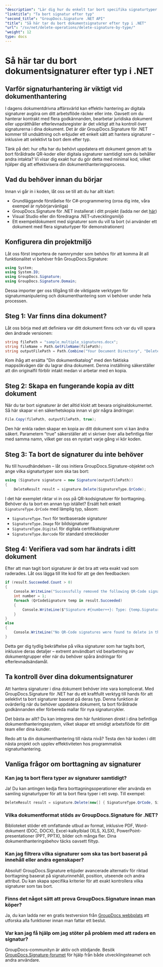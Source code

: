 ```yaml
---
"description": "Lär dig hur du enkelt tar bort specifika signaturtyper från dokument med GroupDocs.Signature för .NET. Bemästra signaturhantering på bara några minuter!"
"linktitle": "Ta bort signatur efter typ"
"second_title": "GroupDocs.Signature .NET API"
"title": "Så här tar du bort dokumentsignaturer efter typ i .NET"
"url": "/sv/net/delete-operations/delete-signature-by-type/"
"weight": 12
type: docs
---
```

# Så här tar du bort dokumentsignaturer efter typ i .NET

## Varför signaturhantering är viktigt vid dokumenthantering

I dagens dokumentdrivna affärsvärld kan effektiv hantering av digitala signaturer avgöra om ditt arbetsflöde räcker eller inte. Oavsett om du hanterar kontrakt med flera godkännanden, bearbetar juridiska dokument eller upprätthåller efterlevnadsregister är det viktigt att ha kontroll över signaturerna i dina dokument. Det är där GroupDocs.Signature för .NET kommer till undsättning och erbjuder ett enkelt sätt att hantera signaturer – inklusive att selektivt ta bort dem efter typ.

Tänk på det: hur ofta har du behövt uppdatera ett dokument genom att ta bort föråldrade QR-koder eller digitala signaturer samtidigt som du behåller andra intakta? Vi visar dig exakt hur du gör detta med minimal kod, vilket hjälper dig att effektivisera din dokumenthanteringsprocess.

## Vad du behöver innan du börjar

Innan vi går in i koden, låt oss se till att du har allt klart:

- Grundläggande förståelse för C#-programmering (oroa dig inte, våra exempel är nybörjarvänliga)
- GroupDocs.Signature för .NET installerat i ditt projekt (ladda ner det [här](https://releases.groupdocs.com/signature/net/))
- Visual Studio eller din föredragna .NET-utvecklingsmiljö
- Ett exempeldokument med signaturer som du vill ta bort (vi använder ett dokument med flera signaturtyper för demonstrationen)

## Konfigurera din projektmiljö

Låt oss först importera de namnrymder som behövs för att komma åt all funktionalitet vi behöver från GroupDocs.Signature:

```csharp
using System;
using System.IO;
using GroupDocs.Signature;
using GroupDocs.Signature.Domain;
```

Dessa importer ger oss tillgång till de viktigaste verktygen för signaturmanipulering och dokumenthantering som vi behöver under hela processen.

## Steg 1: Var finns dina dokument?

Låt oss börja med att definiera var ditt dokument finns och var du vill spara den ändrade versionen:

```csharp
string filePath = "sample_multiple_signatures.docx";
string fileName = Path.GetFileName(filePath);
string outputFilePath = Path.Combine("Your Document Directory", "DeleteBySignatureType", fileName);
```

Kom ihåg att ersätta "Din dokumentkatalog" med den faktiska mappsökvägen där du lagrar dina dokument. Denna inställning säkerställer att din originalfil förblir intakt medan vi arbetar med en kopia.

## Steg 2: Skapa en fungerande kopia av ditt dokument

När du tar bort signaturer är det alltid klokt att bevara originaldokumentet. Så här skapar vi en säkerhetskopia innan vi gör några ändringar:

```csharp
File.Copy(filePath, outputFilePath, true);
```

Den här enkla raden skapar en kopia av ditt dokument som vi kan ändra säkert. Parametern "true" säkerställer att vi skriver över alla befintliga filer med samma namn, vilket ger oss en nystart varje gång vi kör koden.

## Steg 3: Ta bort de signaturer du inte behöver

Nu till huvudhändelsen – låt oss initiera GroupDocs.Signature-objektet och ange vilka signaturtyper som ska tas bort:

```csharp
using (Signature signature = new Signature(outputFilePath))
{
    DeleteResult result = signature.Delete(SignatureType.QrCode);
```

I det här exemplet riktar vi in oss på QR-kodsignaturer för borttagning. Behöver du ta bort en annan typ istället? Ersätt helt enkelt `SignatureType.QrCode` med lämplig typ, såsom:
- `SignatureType.Text` för textbaserade signaturer
- `SignatureType.Image` för bildsignaturer
- `SignatureType.Digital` för digitala certifikatsignaturer
- `SignatureType.Barcode` för standard streckkoder

## Steg 4: Verifiera vad som har ändrats i ditt dokument

Efter att man tagit bort signaturer är det bra att veta exakt vad som raderades. Låt oss lägga till lite kod för att ge den feedbacken:

```csharp
if (result.Succeeded.Count > 0)
{
    Console.WriteLine("Successfully removed the following QR-Code signatures:");
    int number = 1;
    foreach (QrCodeSignature temp in result.Succeeded)
    {
        Console.WriteLine($"Signature #{number++}: Type: {temp.SignatureType} Id:{temp.SignatureId}, Text: {temp.Text}");
    }
}
else
{
    Console.WriteLine("No QR-Code signatures were found to delete in this document.");
}
```

Detta ger dig tydlig bekräftelse på vilka signaturer som har tagits bort, inklusive deras detaljer – extremt användbart vid bearbetning av dokumentgrupper eller när du behöver spåra ändringar för efterlevnadsändamål.

## Ta kontroll över dina dokumentsignaturer

Att hantera signaturer i dina dokument behöver inte vara komplicerat. Med GroupDocs.Signature för .NET har du ett kraftfullt verktyg till hands för att selektivt ta bort signaturer baserat på deras typ. Denna funktion är ovärderlig när du behöver uppdatera dokument, ta bort föråldrade godkännanden eller förbereda mallar för nya signaturcykler.

Det bästa av allt? Du kan integrera den här funktionen direkt i dina befintliga dokumenthanteringssystem, vilket skapar ett smidigt arbetsflöde för ditt team eller dina kunder.

Redo att ta din dokumenthantering till nästa nivå? Testa den här koden i ditt nästa projekt och upplev effektiviteten hos programmatisk signaturhantering.

## Vanliga frågor om borttagning av signaturer

### Kan jag ta bort flera typer av signaturer samtidigt?
Ja! Du kan antingen kedja flera borttagningsoperationer eller använda en samling signaturtyper för att ta bort flera typer i ett svep. Till exempel:
```csharp
DeleteResult result = signature.Delete(new[] { SignatureType.QrCode, SignatureType.Barcode });
```

### Vilka dokumentformat stöds av GroupDocs.Signature för .NET?
Biblioteket stöder ett omfattande utbud av format, inklusive PDF, Word-dokument (DOC, DOCX), Excel-kalkylblad (XLS, XLSX), PowerPoint-presentationer (PPT, PPTX), bilder och många fler. Dina dokumenthanteringsbehov täcks oavsett filtyp.

### Kan jag filtrera vilka signaturer som ska tas bort baserat på innehåll eller andra egenskaper?
Absolut! GroupDocs.Signature erbjuder avancerade alternativ för riktad borttagning baserat på signaturinnehåll, position, utseende och andra attribut. Du kan skapa specifika kriterier för att exakt kontrollera vilka signaturer som tas bort.

### Finns det något sätt att prova GroupDocs.Signature innan man köper?
Ja, du kan ladda ner en gratis testversion från [GroupDocs webbplats](https://releases.groupdocs.com/) att utforska alla funktioner innan man fattar ett beslut.

### Var kan jag få hjälp om jag stöter på problem med att radera en signatur?
GroupDocs-communityn är aktiv och stödjande. Besök [GroupDocs.Signature-forumet](https://forum.groupdocs.com/c/signature/13) för hjälp från både utvecklingsteamet och andra användare.
